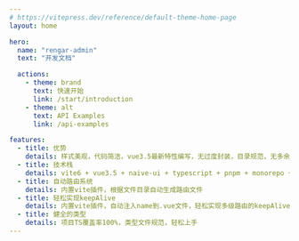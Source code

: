 ```yaml
---
# https://vitepress.dev/reference/default-theme-home-page
layout: home

hero:
  name: "rengar-admin"
  text: "开发文档"

  actions:
    - theme: brand
      text: 快速开始
      link: /start/introduction
    - theme: alt
      text: API Examples
      link: /api-examples

features:
  - title: 优势
    details: 样式美观，代码简洁，vue3.5最新特性编写，无过度封装，目录规范，无多余的依赖，文档完善，上手简单
  - title: 技术栈
    details: vite6 + vue3.5 + naive-ui + typescript + pnpm + monorepo + pinia + unocss + eslint + prettier
  - title: 自动路由系统
    details: 内置vite插件，根据文件目录自动生成路由文件
  - title: 轻松实现keepAlive
    details: 内置vite插件，自动注入name到.vue文件，轻松实现多级路由的keepAlive
  - title: 健全的类型
    details: 项目TS覆盖率100%，类型文件规范，轻松上手
---
```

